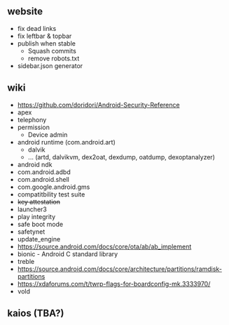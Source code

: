 ## website
* fix dead links
* fix leftbar & topbar
* publish when stable
  * Squash commits
  * remove robots.txt
* sidebar.json generator

## wiki
* https://github.com/doridori/Android-Security-Reference
* apex
* telephony
* permission
  * Device admin
* android runtime (com.android.art)
  * dalvik
  * ... (artd, dalvikvm, dex2oat, dexdump, oatdump, dexoptanalyzer)
* android ndk
* com.android.adbd
* com.android.shell
* com.google.android.gms
* compatitbility test suite
* ~~key attestation~~
* launcher3
* play integrity
* safe boot mode
* safetynet
* update_engine
* https://source.android.com/docs/core/ota/ab/ab_implement
* bionic - Android C standard library
* treble
* https://source.android.com/docs/core/architecture/partitions/ramdisk-partitions
* https://xdaforums.com/t/twrp-flags-for-boardconfig-mk.3333970/
* vold

## kaios (TBA?)